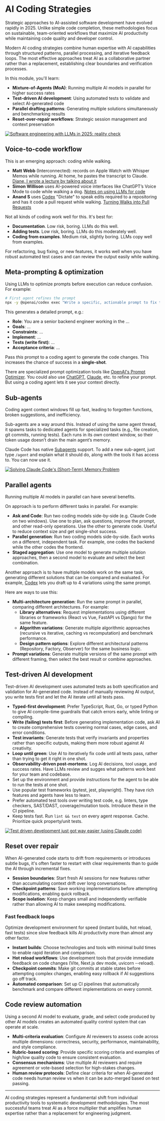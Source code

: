 # AI Coding Strategies

Strategic approaches to AI-assisted software development have evolved rapidly in 2025. Unlike simple code completion, these methodologies focus on sustainable, team-oriented workflows that maximize AI productivity while maintaining code quality and developer control.

Modern AI coding strategies combine human expertise with AI capabilities through structured patterns, parallel processing, and iterative feedback loops. The most effective approaches treat AI as a collaborative partner rather than a replacement, establishing clear boundaries and verification processes.

In this module, you'll learn:

- **Mixture-of-Agents (MoA)**: Running multiple AI models in parallel for higher success rates
- **Test-driven AI development**: Using automated tests to validate and select AI-generated code
- **Parallel drafting patterns**: Generating multiple solutions simultaneously and benchmarking results
- **Reset-over-repair workflows**: Strategic session management and context preservation

[![Software engineering with LLMs in 2025: reality check](https://i.ytimg.com/vi_webp/EO3_qN_Ynsk/sddefault.webp)](https://youtu.be/EO3_qN_Ynsk)

## Voice-to-code workflow

This is an emerging approach: coding while walking.

- **Matt Webb** (Interconnected): records on Apple Watch with Whisper Memos while running. At home, he pastes the transcript to Claude. [Diane, I wrote a lecture by talking about it](https://simonwillison.net/2025/Apr/23/diane/)
- **Simon Willison** uses AI-powered voice interfaces like ChatGPT’s Voice Mode to code while walking a dog. [Notes on using LLMs for code](https://simonwillison.net/2024/Sep/20/using-llms-for-code/)
- **Anand S** uses [Codex](https://chatgpt.com/codex) "Dictate" to speak edits required to a repositoring and has it code a pull request while walking. [Turning Walks into Pull Requests](https://www.s-anand.net/blog/turning-walks-into-pull-requests/)

Not all kinds of coding work well for this. It's best for:

- **Documentation**. Low risk, boring. LLMs do this well.
- **Adding tests**. Low risk, boring. LLMs do this moderately well.
- **Coding from examples**. Medium risk, slightly boring. LLMs copy well from examples.

For refactoring, bug fixing, or new features, it works well when you have robust automated test cases and can review the output easily while walking.

## Meta-prompting & optimization

Using LLMs to optimize prompts before execution can reduce confusion. For example:

```bash
# First agent refines the prompt
npx -y @openai/codex exec "Write a specific, actionable prompt to fix the login bug"
```

This generates a detailed prompt, e.g.:

- **Role**: You are a senior backend engineer working in the ...
- **Goals**: ...
- **Constraints**: ...
- **Implement**: ...
- **Tests (write first)**: ...
- **Acceptance criteria**: ...

Pass _this_ prompt to a coding agent to generate the code changes. This increases the chance of success in a **single-shot**.

There are specialized prompt optimization tools like [OpenAI's Prompt Optimizer](https://platform.openai.com/chat/edit?models=gpt-5&optimize=true). You could also use [ChatGPT](https://chat.openai.com/), [Claude](https://claude.ai/), etc. to refine your prompt. But using a coding agent lets it see your context directly.

## Sub-agents

Coding agent context windows fill up fast, leading to forgotten functions, broken suggestions, and inefficiency.

Sub-agents are a way around this. Instead of using the same agent thread, it spawns tasks to dedicated agents for specialized tasks (e.g., file creation, git commits, running tests). Each runs in its _own_ context window, so their token usage doesn’t drain the main agent’s memory.

Claude Code has native [Subagents](https://docs.anthropic.com/en/docs/claude-code/sub-agents) support. To add a new sub-agent, just type `/agent` and explain what it should do, along with the tools it has access to. You can now use it.

[![Solving Claude Code's (Short-Term) Memory Problem](https://i.ytimg.com/vi_webp/YL8KsWTlCKI/sddefault.webp)](https://youtu.be/YL8KsWTlCKI)

## Parallel agents

Running multiple AI models in parallel can have several benefits.

On approach is to perform different tasks in parallel. For example:

- **Ask and Code**: Run two coding models side-by-side (e.g. Claude Code on two windows). Use one to plan, ask questions, improve the prompt, and other read-only operations. Use the other to generate code. Useful to reduce context size and get single-shot success.
- **Parallel generation**: Run two coding models side-by-side. Each works on a different, independent task. For example, one codes the backend while the other codes the frontend.
- **Staged aggregation**: Use one model to generate multiple solution approaches, then a second model to evaluate and select the best combination.

Another approach is to have multiple models work on the same task, generating different solutions that can be compared and evaluated. For example, [Codex](https://chatgpt.com/codex) lets you draft up to 4 variations using the same prompt.

Here are ways to use this:

- **Multi-architecture generation**: Run the same prompt in parallel, comparing different architectures. For example:
  - **Library alternatives**: Request implementations using different libraries or frameworks (React vs Vue, FastAPI vs Django) for the same feature.
  - **Algorithm variations**: Generate multiple algorithmic approaches (recursive vs iterative, caching vs recomputation) and benchmark performance.
  - **Design pattern options**: Explore different architectural patterns (Repository, Factory, Observer) for the same business logic.
- **Prompt variations**: Generate multiple versions of the same prompt with different framing, then select the best result or combine approaches.

## Test-driven AI development

Test-driven AI development uses automated tests as both specification and validation for AI-generated code. Instead of manually reviewing AI output, you write tests first and let the AI iterate until all tests pass.

- **Typed-first development**: Prefer TypeScript, Rust, Go, or typed Python to give AI compile-time guardrails that catch errors early, while linting or compiling.
- **Write (failing) tests first**: Before generating implementation code, ask AI to create comprehensive tests covering normal cases, edge cases, and error conditions.
- **Test invariants**: Generate tests that verify invariants and properties rather than specific outputs, making them more robust against AI creativity.
- **Loop until green**: Use AI to iteratively fix code until all tests pass, rather than trying to get it right in one shot.
- **Observability-driven post-mortems**: Log AI decisions, tool usage, and success rates. Have LLMs review and sugges what patterns work best for your team and codebase.
- Set up the environment and provide instructions for the agent to be able to run the tests at one shot.
- Use popular test frameworks (pytest, jest, playwright). They have rich features and agents have less to learn.
- Prefer automated test tools over writing test code, e.g. linters, type checkers, SAST/DAST, coverage/mutation tools. Introduce these in the CI pipeline.
- Keep tests fast. Run `lint && test` on every agent response. Cache. Prioritize quick property/unit tests.

[![Test driven development just got way easier (using Claude code)](https://i.ytimg.com/vi_webp/UkXUldJDHIo/sddefault.webp)](https://youtu.be/UkXUldJDHIo)

## Reset over repair

When AI-generated code starts to drift from requirements or introduces subtle bugs, it's often faster to restart with clear requirements than to guide the AI through incremental fixes.

- **Session boundaries**: Start fresh AI sessions for new features rather than accumulating context drift over long conversations.
- **Checkpoint patterns**: Save working implementations before attempting modifications, enabling quick rollback.
- **Scope isolation**: Keep changes small and independently verifiable rather than allowing AI to make sweeping modifications.

### Fast feedback loops

Optimize development environment for speed (instant builds, hot reload, fast tests) since slow feedback kills AI productivity more than almost any other factor.

- **Instant builds**: Choose technologies and tools with minimal build times to enable rapid iteration and comparison.
- **Hot reload workflows**: Use development tools that provide immediate feedback on code changes (Vite, Next.js dev mode, uvicorn --reload).
- **Checkpoint commits**: Make git commits at stable states before attempting complex changes, enabling easy rollback if AI suggestions go off track.
- **Automated comparison**: Set up CI pipelines that automatically benchmark and compare different implementations on every commit.

## Code review automation

Using a second AI model to evaluate, grade, and select code produced by other AI models creates an automated quality control system that can operate at scale.

- **Multi-criteria evaluation**: Configure AI reviewers to assess code across multiple dimensions: correctness, security, performance, maintainability, and style compliance.
- **Rubric-based scoring**: Provide specific scoring criteria and examples of high/low quality code to ensure consistent evaluation.
- **Consensus mechanisms**: Use multiple AI reviewers and require agreement or vote-based selection for high-stakes changes.
- **Human review protocols**: Define clear criteria for when AI-generated code needs human review vs when it can be auto-merged based on test passing.

---

AI coding strategies represent a fundamental shift from individual productivity tools to systematic development methodologies. The most successful teams treat AI as a force multiplier that amplifies human expertise rather than a replacement for engineering judgment.
